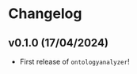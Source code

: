 # Changelog

<!--next-version-placeholder-->

## v0.1.0 (17/04/2024)

- First release of `ontologyanalyzer`!